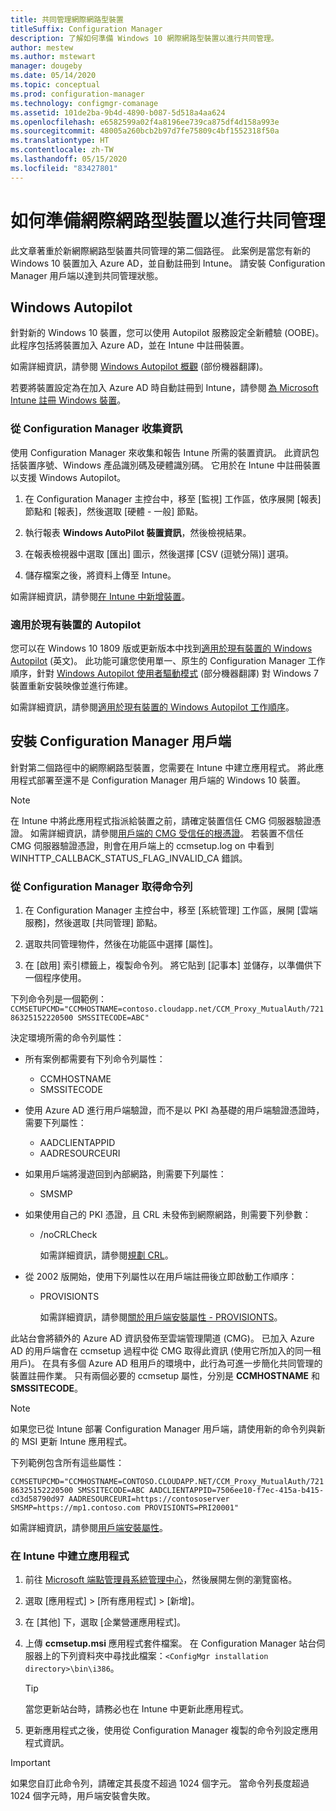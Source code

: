 ```yaml
---
title: 共同管理網際網路型裝置
titleSuffix: Configuration Manager
description: 了解如何準備 Windows 10 網際網路型裝置以進行共同管理。
author: mestew
ms.author: mstewart
manager: dougeby
ms.date: 05/14/2020
ms.topic: conceptual
ms.prod: configuration-manager
ms.technology: configmgr-comanage
ms.assetid: 101de2ba-9b4d-4890-b087-5d518a4aa624
ms.openlocfilehash: e6582599a02f4a8196ee739ca875df4d158a993e
ms.sourcegitcommit: 48005a260bcb2b97d7fe75809c4bf1552318f50a
ms.translationtype: HT
ms.contentlocale: zh-TW
ms.lasthandoff: 05/15/2020
ms.locfileid: "83427801"
---
```

# <a name="how-to-prepare-internet-based-devices-for-co-management"></a>如何準備網際網路型裝置以進行共同管理

此文章著重於新網際網路型裝置共同管理的第二個路徑。 此案例是當您有新的 Windows 10 裝置加入 Azure AD，並自動註冊到 Intune。 請安裝 Configuration Manager 用戶端以達到共同管理狀態。  

## <a name="windows-autopilot"></a>Windows Autopilot

針對新的 Windows 10 裝置，您可以使用 Autopilot 服務設定全新體驗 (OOBE)。 此程序包括將裝置加入 Azure AD，並在 Intune 中註冊裝置。  

如需詳細資訊，請參閱 [Windows Autopilot 概觀](https://docs.microsoft.com/windows/deployment/windows-autopilot/windows-autopilot) \(部份機器翻譯\)。

若要將裝置設定為在加入 Azure AD 時自動註冊到 Intune，請參閱 [為 Microsoft Intune 註冊 Windows 裝置](https://docs.microsoft.com/intune/windows-enroll)。  

### <a name="gather-information-from-configuration-manager"></a>從 Configuration Manager 收集資訊

使用 Configuration Manager 來收集和報告 Intune 所需的裝置資訊。 此資訊包括裝置序號、Windows 產品識別碼及硬體識別碼。 它用於在 Intune 中註冊裝置以支援 Windows Autopilot。

1. 在 Configuration Manager 主控台中，移至 [監視] 工作區，依序展開 [報表] 節點和 [報表]，然後選取 [硬體 - 一般] 節點。  

2. 執行報表 **Windows AutoPilot 裝置資訊**，然後檢視結果。  

3. 在報表檢視器中選取 [匯出] 圖示，然後選擇 [CSV (逗號分隔)] 選項。  

4. 儲存檔案之後，將資料上傳至 Intune。  

如需詳細資訊，請參閱[在 Intune 中新增裝置](https://docs.microsoft.com/intune/enrollment-autopilot#add-devices)。

### <a name="autopilot-for-existing-devices"></a>適用於現有裝置的 Autopilot
<!--1358333-->

您可以在 Windows 10 1809 版或更新版本中找到[適用於現有裝置的 Windows Autopilot](https://techcommunity.microsoft.com/t5/Windows-IT-Pro-Blog/New-Windows-Autopilot-capabilities-and-expanded-partner-support/ba-p/260430) \(英文\)。 此功能可讓您使用單一、原生的 Configuration Manager 工作順序，針對 [Windows Autopilot 使用者驅動模式](https://docs.microsoft.com/windows/deployment/windows-autopilot/user-driven) \(部分機器翻譯\) 對 Windows 7 裝置重新安裝映像並進行佈建。

如需詳細資訊，請參閱[適用於現有裝置的 Windows Autopilot 工作順序](../osd/deploy-use/windows-autopilot-for-existing-devices.md)。

## <a name="install-the-configuration-manager-client"></a>安裝 Configuration Manager 用戶端

針對第二個路徑中的網際網路型裝置，您需要在 Intune 中建立應用程式。 將此應用程式部署至還不是 Configuration Manager 用戶端的 Windows 10 裝置。

> [!NOTE]
> 在 Intune 中將此應用程式指派給裝置之前，請確定裝置信任 CMG 伺服器驗證憑證。 如需詳細資訊，請參閱[用戶端的 CMG 受信任的根憑證](../core/clients/manage/cmg/certificates-for-cloud-management-gateway.md#bkmk_cmgroot)。 若裝置不信任 CMG 伺服器驗證憑證，則會在用戶端上的 ccmsetup.log on 中看到 WINHTTP_CALLBACK_STATUS_FLAG_INVALID_CA 錯誤。

### <a name="get-the-command-line-from-configuration-manager"></a>從 Configuration Manager 取得命令列

1. 在 Configuration Manager 主控台中，移至 [系統管理] 工作區，展開 [雲端服務]，然後選取 [共同管理] 節點。  

2. 選取共同管理物件，然後在功能區中選擇 [屬性]。  

3. 在 [啟用] 索引標籤上，複製命令列。 將它貼到 [記事本] 並儲存，以準備供下一個程序使用。  

下列命令列是一個範例：`CCMSETUPCMD="CCMHOSTNAME=contoso.cloudapp.net/CCM_Proxy_MutualAuth/72186325152220500 SMSSITECODE=ABC"`

<!--1358215-->
決定環境所需的命令列屬性：  

- 所有案例都需要有下列命令列屬性：  
  - CCMHOSTNAME  
  - SMSSITECODE  

- 使用 Azure AD 進行用戶端驗證，而不是以 PKI 為基礎的用戶端驗證憑證時，需要下列屬性：  
  - AADCLIENTAPPID  
  - AADRESOURCEURI  

- 如果用戶端將漫遊回到內部網路，則需要下列屬性：  
  - SMSMP  

- 如果使用自己的 PKI 憑證，且 CRL 未發佈到網際網路，則需要下列參數：  
  - /noCRLCheck  

    如需詳細資訊，請參閱[規劃 CRL](../core/plan-design/security/plan-for-security.md#BKMK_PlanningForCRLs)。

- 從 2002 版開始，使用下列屬性以在用戶端註冊後立即啟動工作順序：
  - PROVISIONTS

    如需詳細資訊，請參閱[關於用戶端安裝屬性 - PROVISIONTS](../core/clients/deploy/about-client-installation-properties.md#provisionts)。

此站台會將額外的 Azure AD 資訊發佈至雲端管理閘道 (CMG)。 已加入 Azure AD 的用戶端會在 ccmsetup 過程中從 CMG 取得此資訊 (使用它所加入的同一租用戶)。 在具有多個 Azure AD 租用戶的環境中，此行為可進一步簡化共同管理的裝置註冊作業。 只有兩個必要的 ccmsetup 屬性，分別是 **CCMHOSTNAME** 和 **SMSSITECODE**。<!--3607731-->

> [!NOTE]
> 如果您已從 Intune 部署 Configuration Manager 用戶端，請使用新的命令列與新的 MSI 更新 Intune 應用程式。 <!-- SCCMDocs-pr issue 3084 -->

下列範例包含所有這些屬性：

`CCMSETUPCMD="CCMHOSTNAME=CONTOSO.CLOUDAPP.NET/CCM_Proxy_MutualAuth/72186325152220500 SMSSITECODE=ABC AADCLIENTAPPID=7506ee10-f7ec-415a-b415-cd3d58790d97 AADRESOURCEURI=https://contososerver SMSMP=https://mp1.contoso.com PROVISIONTS=PRI20001"`

如需詳細資訊，請參閱[用戶端安裝屬性](../core/clients/deploy/about-client-installation-properties.md)。

### <a name="create-the-app-in-intune"></a>在 Intune 中建立應用程式

1. 前往 [Microsoft 端點管理員系統管理中心](https://endpoint.microsoft.com)，然後展開左側的瀏覽窗格。  

2. 選取 [應用程式] > [所有應用程式] > [新增]。  

3. 在 [其他] 下，選取 [企業營運應用程式]。  

4. 上傳 **ccmsetup.msi** 應用程式套件檔案。 在 Configuration Manager 站台伺服器上的下列資料夾中尋找此檔案：`<ConfigMgr installation directory>\bin\i386`。  

    > [!Tip]  
    > 當您更新站台時，請務必也在 Intune 中更新此應用程式。  

5. 更新應用程式之後，使用從 Configuration Manager 複製的命令列設定應用程式資訊。  

> [!IMPORTANT]
> 如果您自訂此命令列，請確定其長度不超過 1024 個字元。 當命令列長度超過 1024 個字元時，用戶端安裝會失敗。
